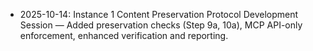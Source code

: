 - 2025-10-14: Instance 1 Content Preservation Protocol Development Session — Added preservation checks (Step 9a, 10a), MCP API-only enforcement, enhanced verification and reporting.
